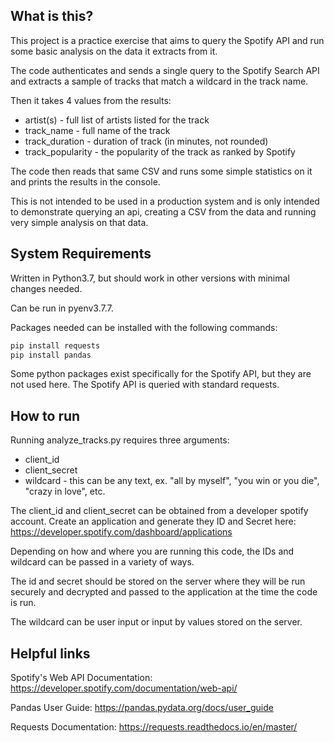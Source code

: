 ## What is this?
This project is a practice exercise that aims to query the Spotify API and run some basic analysis on the data it extracts from it.

The code authenticates and sends a single query to the Spotify Search API and extracts a sample of tracks that match a wildcard in the track name.

Then it takes 4 values from the results:
- artist(s) - full list of artists listed for the track
- track_name - full name of the track
- track_duration - duration of track (in minutes, not rounded)
- track_popularity - the popularity of the track as ranked by Spotify

The code then reads that same CSV and runs some simple statistics on it and prints the results in the console. 

This is not intended to be used in a production system and is only intended to demonstrate querying an api, creating a CSV from the data and running very simple analysis on that data.

## System Requirements
Written in Python3.7, but should work in other versions with minimal changes needed.

Can be run in pyenv3.7.7.

Packages needed can be installed with the following commands:
```bash
pip install requests
pip install pandas
```

Some python packages exist specifically for the Spotify API, but they are not used here. The Spotify API is queried with standard requests. 

## How to run
Running analyze_tracks.py requires three arguments:
- client_id
- client_secret
- wildcard  - this can be any text, ex. "all by myself", "you win or you die", "crazy in love", etc.

The client_id and client_secret can be obtained from a developer spotify account.
Create an application and generate they ID and Secret here: https://developer.spotify.com/dashboard/applications

Depending on how and where you are running this code, the IDs and wildcard can be passed in a variety of ways.

The id and secret should be stored on the server where they will be run securely and decrypted and passed to the application at the time the code is run.

The wildcard can be user input or input by values stored on the server.

## Helpful links
Spotify's Web API Documentation: https://developer.spotify.com/documentation/web-api/

Pandas User Guide: https://pandas.pydata.org/docs/user_guide

Requests Documentation: https://requests.readthedocs.io/en/master/
